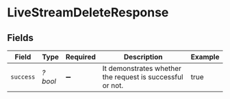 # LiveStreamDeleteResponse


## Fields

| Field                                                     | Type                                                      | Required                                                  | Description                                               | Example                                                   |
| --------------------------------------------------------- | --------------------------------------------------------- | --------------------------------------------------------- | --------------------------------------------------------- | --------------------------------------------------------- |
| `success`                                                 | *?bool*                                                   | :heavy_minus_sign:                                        | It demonstrates whether the request is successful or not. | true                                                      |